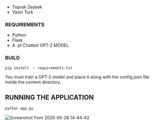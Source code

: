 - Toprak Zeybek
- Yasin Turk

### REQUIREMENTS

- Python
- Flask
- A .pt Chatbot GPT-2 MODEL

### BUILD

```bash
pip install -r requirements.txt
```
You must train a GPT-2 model and place it along with the config.json file inside the content directory.

## RUNNING THE APPLICATION

```bash
python app.py
```

![Screenshot from 2025-05-28 14-44-42](https://github.com/user-attachments/assets/b457c9e6-44a8-4d67-9811-523904e006d5)
